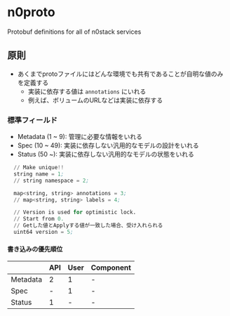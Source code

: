 # n0proto

Protobuf definitions for all of n0stack services

## 原則

- あくまでprotoファイルにはどんな環境でも共有であることが自明な値のみを定義する
  - 実装に依存する値は `annotations` にいれる
  - 例えば、ボリュームのURLなどは実装に依存する

### 標準フィールド

- Metadata (1 ~ 9): 管理に必要な情報をいれる
- Spec   (10 ~ 49): 実装に依存しない汎用的なモデルの設計をいれる
- Status    (50 ~): 実装に依存しない汎用的なモデルの状態をいれる

```pb
  // Make unique!!
  string name = 1;
  // string namespace = 2;

  map<string, string> annotations = 3;
  // map<string, string> labels = 4;

  // Version is used for optimistic lock.
  // Start from 0.
  // Getした値とApplyする値が一致した場合、受け入れられる
  uint64 version = 5;
```

#### 書き込みの優先順位

|  | API | User | Component |
| -- | -- | -- | -- |
| Metadata | 2 | 1 | - |
| Spec | - | 1 | - |
| Status | 1 | - | - |
